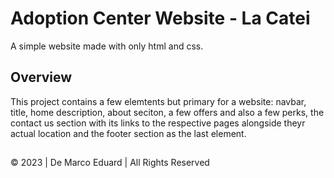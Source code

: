 # Adoption Center Website - La Catei
A simple website made with only html and css.
## Overview
This project contains a few elemtents but primary for a website: navbar, title, home description, about seciton, a few offers and also a few perks, the contact us section with its links to the respective pages alongside theyr actual location and the footer section as the last element. 
##
© 2023 | De Marco Eduard | All Rights Reserved
